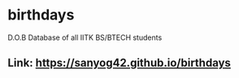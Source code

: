 # birthdays
D.O.B Database of all IITK BS/BTECH students
## Link: https://sanyog42.github.io/birthdays
